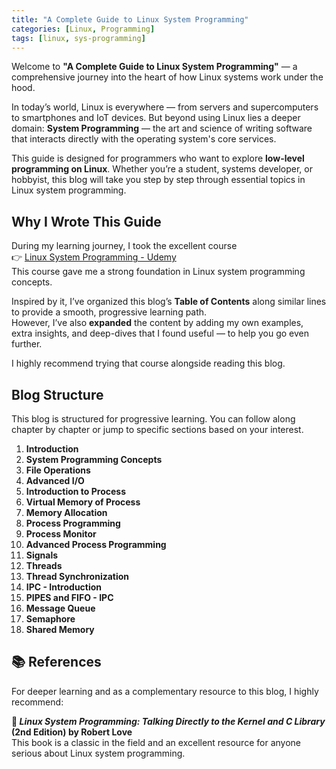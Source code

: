```yaml
---
title: "A Complete Guide to Linux System Programming"
categories: [Linux, Programming]
tags: [linux, sys-programming]
---
```



Welcome to **"A Complete Guide to Linux System Programming"** — a comprehensive journey into the heart of how Linux systems work under the hood.

In today’s world, Linux is everywhere — from servers and supercomputers to smartphones and IoT devices. But beyond using Linux lies a deeper domain: **System Programming** — the art and science of writing software that interacts directly with the operating system's core services.

This guide is designed for programmers who want to explore **low-level programming on Linux**. Whether you’re a student, systems developer, or hobbyist, this blog will take you step by step through essential topics in Linux system programming.

## Why I Wrote This Guide

During my learning journey, I took the excellent course  
👉 [Linux System Programming - Udemy](https://www.udemy.com/course/linux-system-programming-f/)  
This course gave me a strong foundation in Linux system programming concepts.

Inspired by it, I’ve organized this blog’s **Table of Contents** along similar lines to provide a smooth, progressive learning path.  
However, I’ve also **expanded** the content by adding my own examples, extra insights, and deep-dives that I found useful — to help you go even further.

I highly recommend trying that course alongside reading this blog.


## Blog Structure

This blog is structured for progressive learning. You can follow along chapter by chapter or jump to specific sections based on your interest.

1. **Introduction**  
2. **System Programming Concepts**  
3. **File Operations**  
4. **Advanced I/O**  
5. **Introduction to Process**  
6. **Virtual Memory of Process**  
7. **Memory Allocation**  
8. **Process Programming**  
9. **Process Monitor**  
10. **Advanced Process Programming**  
11. **Signals**  
12. **Threads**  
13. **Thread Synchronization**  
14. **IPC - Introduction**  
15. **PIPES and FIFO - IPC**  
16. **Message Queue**  
17. **Semaphore**  
18. **Shared Memory**  


## 📚 References
For deeper learning and as a complementary resource to this blog, I highly recommend:

**📖 _Linux System Programming: Talking Directly to the Kernel and C Library_ (2nd Edition) by Robert Love**  
This book is a classic in the field and an excellent resource for anyone serious about Linux system programming.
